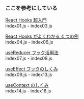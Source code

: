 ### ここを参考にしている

[React Hooks 超入門](https://qiita.com/ossan-engineer/items/99739b60b391c8013928)  
index01.js - index03.js

[React Hooks がよくわかる 4 つの例](https://qiita.com/ossan-engineer/items/a183bade1e37174f0459)  
index04.js - index06.js

[useReducer フック活用法](https://qiita.com/ossan-engineer/items/1192c224e4252ec0f421)  
index07.js - index08.js

[useEffect フックのしくみ](https://qiita.com/ossan-engineer/items/740425a0df937a47e093)  
index09.js - index13.js

[useContext のしくみ](https://qiita.com/ossan-engineer/items/740425a0df937a47e093)  
index14.js - index16.js
